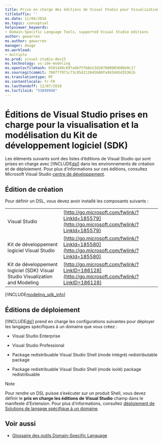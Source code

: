 ```yaml
---
title: Prise en charge des éditions de Visual Studio pour Visualization and Modeling SDK
titleSuffix: ''
ms.date: 11/04/2016
ms.topic: conceptual
helpviewer_keywords:
- Domain-Specific Language Tools, supported Visual Studio editions
author: gewarren
ms.author: gewarren
manager: douge
ms.workload:
- multiple
ms.prod: visual-studio-dev15
ms.technology: vs-ide-modeling
ms.openlocfilehash: 65014d8c697adbf5fb8e13d28708090360bb9c17
ms.sourcegitcommit: 708f77071c73c95d212645b00fa943d45d35361b
ms.translationtype: MT
ms.contentlocale: fr-FR
ms.lasthandoff: 12/07/2018
ms.locfileid: "53049948"
---
```

# <a name="supported-visual-studio-editions-for-visualization--modeling-sdk"></a>Éditions de Visual Studio prises en charge pour la visualisation et la modélisation du Kit de développement logiciel (SDK)

Les éléments suivants sont des listes d’éditions de Visual Studio qui sont prises en charge avec [!INCLUDE[dsl](../modeling/includes/dsl_md.md)] dans les environnements de création et de déploiement. Pour plus d’informations sur ces éditions, consultez Microsoft Visual Studio [centre de développement](http://go.microsoft.com/fwlink/?LinkId=75628).

## <a name="authoring-edition"></a>Édition de création

Pour définir un DSL, vous devez avoir installé les composants suivants :

|||
|-|-|
|Visual Studio|[http://go.microsoft.com/fwlink/?LinkId=185579](http://go.microsoft.com/fwlink/?LinkId=185579)|
|Kit de développement logiciel Visual Studio|[http://go.microsoft.com/fwlink/?LinkId=185580](http://go.microsoft.com/fwlink/?LinkId=185580)|
|Kit de développement logiciel (SDK) Visual Studio Visualization and Modeling|[http://go.microsoft.com/fwlink/?LinkID=186128](http://go.microsoft.com/fwlink/?LinkID=186128)|

[!INCLUDE[modeling_sdk_info](includes/modeling_sdk_info.md)]

## <a name="deployment-editions"></a>Éditions de déploiement

[!INCLUDE[dsl](../modeling/includes/dsl_md.md)] prend en charge les configurations suivantes pour déployer les langages spécifiques à un domaine que vous créez :

-   Visual Studio Enterprise

-   Visual Studio Professional

-   Package redistribuable Visual Studio Shell (mode intégré) redistributable package

-   Package redistribuable Visual Studio Shell (mode isolé) package redistribuable

> [!NOTE]
> Pour rendre un DSL puisse s’exécuter sur un produit Shell, vous devez définir le **pris en charge les éditions de Visual Studio** champ dans le manifeste d’Extension. Pour plus d’informations, consultez [déploiement de Solutions de langage spécifique à un domaine](../modeling/deploying-domain-specific-language-solutions.md).

## <a name="see-also"></a>Voir aussi

- [Glossaire des outils Domain-Specific Language](https://msdn.microsoft.com/ca5e84cb-a315-465c-be24-76aa3df276aa)